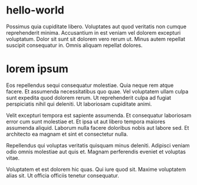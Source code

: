 # hello-world
Possimus quia cupiditate libero. Voluptates aut quod veritatis non cumque reprehenderit minima. Accusantium in est veniam vel dolorem excepturi voluptatum. Dolor sit sunt sit dolorem vero rerum ut. Minus autem repellat suscipit consequatur in. Omnis aliquam repellat dolores.

# lorem ipsum
Eos repellendus sequi consequatur molestiae. Quia neque rem atque facere. Et assumenda necessitatibus quo quae. Vel voluptatem ullam culpa sunt expedita quod dolorem rerum. Ut reprehenderit culpa ad fugiat perspiciatis nihil qui deleniti. Ut laboriosam cupiditate animi.

Velit excepturi tempora est sapiente assumenda. Et consequatur laboriosam error cum sunt molestiae et. Et ipsa ut aut libero tempora maiores assumenda aliquid. Laborum nulla facere doloribus nobis aut labore sed. Et architecto ea magnam et sint et consectetur nulla.

Repellendus qui voluptas veritatis quisquam minus deleniti. Adipisci veniam odio omnis molestiae aut quis et. Magnam perferendis eveniet et voluptas vitae.

Voluptatem et est dolorem hic quas. Qui iure quod sit. Maxime voluptatem alias sit. Ut officia officiis tenetur consequatur.
